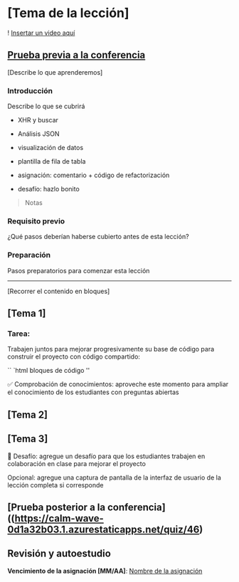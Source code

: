 # [Tema de la lección]

! [Insertar un video aquí](video-url)

## [Prueba previa a la conferencia](https://calm-wave-0d1a32b03.1.azurestaticapps.net/quiz/45)

[Describe lo que aprenderemos]

### Introducción

Describe lo que se cubrirá

- XHR y buscar
- Análisis JSON
- visualización de datos
- plantilla de fila de tabla

- asignación: comentario + código de refactorización
- desafío: hazlo bonito

> Notas

### Requisito previo

¿Qué pasos deberían haberse cubierto antes de esta lección?

### Preparación

Pasos preparatorios para comenzar esta lección

---

[Recorrer el contenido en bloques]

## [Tema 1]

### Tarea:

Trabajen juntos para mejorar progresivamente su base de código para construir el proyecto con código compartido:

`` `html
bloques de código
''

✅ Comprobación de conocimientos: aproveche este momento para ampliar el conocimiento de los estudiantes con preguntas abiertas

## [Tema 2]

## [Tema 3]

🚀 Desafío: agregue un desafío para que los estudiantes trabajen en colaboración en clase para mejorar el proyecto

Opcional: agregue una captura de pantalla de la interfaz de usuario de la lección completa si corresponde

## [Prueba posterior a la conferencia]((https://calm-wave-0d1a32b03.1.azurestaticapps.net/quiz/46)

## Revisión y autoestudio

**Vencimiento de la asignación [MM/AA]**: [Nombre de la asignación](assignment.es.md)
